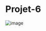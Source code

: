 # Projet-6
![image](https://github.com/alexClmls/Projet-6/assets/48100843/6488a6ea-4156-410b-b864-85aceb0e5123)
